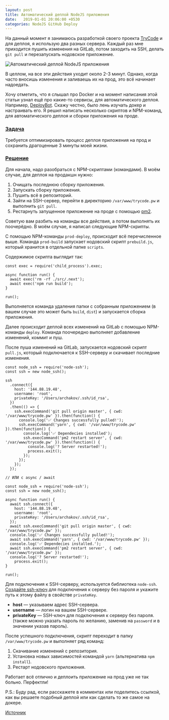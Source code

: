 ```yaml
---
layout: post
title: Автоматический деплой NodeJS приложения
date:   2019-01-01 20:06:00 +0530
categories: NodeJS GitHub Deploy
---
```


На данный момент я занимаюсь разработкой своего проекта [TryCode][4] и для деплоя, я использую два разных сервера. Каждый раз мне приходится пушить изменения на GitLab, потом заходить на SSH, делать `git pull` и перезапускать нодовское приложение.

![Автоматический деплой NodeJS приложения][3]

В целлом, на все эти действия уходит около 2-3 минут. Однако, когда часто вносишь изменения и заливаешь их на прод, это всё начинает надоедать.

Хочу отметить, что я слышал про Docker и на момент написания этой статьи узнал ещё про какие-то сервисы, для автоматического деплоя. Например, [DeployBot][5]. Скажу честно, было лень изучать докер и настраивать его. Я решил написать несколько скриптов и NPM-команд, для автоматического деплоя и сборки приложения на проде.

### [Задача][6]

Требуется оптимизировать процесс деплоя приложения на прод и сохранить драгоценные 3 минуты моей жизни.


### [Решение][7]

Для начала, надо разобраться с NPM-скриптами (командами). В моём случае, для деплоя на продакшн нужно:

1. Очищать последнюю сборку приложения.
2. Запускать сборку приложения.
3. Пушить всё в репозиторий.
4. Зайти на SSH-сервер, перейти в директорию `/var/www/trycode.pw` и выполнить `git pull`.
5. Рестарнуть запущенное приложение на проде с помощью [pm2][7].

Советую вам разбить на команды все действия, а потом выполнять их поочерёдно. В моём случае, я написал следующие NPM-скрипты.

С помощью NPM-команды `prod-deploy`, происходит всё перечисленное выше. Команда `prod-build` запускает нодовский скрипт `prebuild.js`, который хранится в отдельной папке `scripts`.

Содержимое скрипта выглядит так:

    const exec = require('child_process').exec;

    async function run() {
      await exec('rm -rf ./src/.next');
      await exec('npm run build');
    }

    run();

Выполняется команда удаления папки с собранным приложением (в вашем случае это может быть `build`, `dist`) и запускается сборка приложения.

Далее происходит деплой всех изменений на GitLab с помощью NPM-команды `deploy`. Команда поочередно выполняет добавление изменений, коммит и пуш.

После пуша изменений на GitLab, запускается нодовский скрипт `pull.js`, который подключается к SSH-серверу и скачивает последние изменения.


    const node_ssh = require('node-ssh');
    const ssh = new node_ssh();

    ssh
      .connect({
        host: '144.88.19.48',
        username: 'root',
        privateKey: '/Users/archakov/.ssh/id_rsa',
      })
      .then(() => {
        ssh.execCommand('git pull origin master', { cwd: '/var/www/trycode.pw' }).then(function() {
          console.log('✅ Changes successfully pulled!');
          ssh.execCommand('yarn', { cwd: '/var/www/trycode.pw' }).then(function() {
            console.log('✅ Dependecies installed');
            ssh.execCommand('pm2 restart server', { cwd: '/var/www/trycode.pw' }).then(function() {
              console.log('? Server restarted!');
              process.exit();
            });
          });
        });
      });

    // ИЛИ с async / await

    const node_ssh = require('node-ssh');
    const ssh = new node_ssh();

    async function run() {
      await ssh.connect({
        host: '144.88.19.48',
        username: 'root',
        privateKey: '/Users/archakov/.ssh/id_rsa',
      });
      await ssh.execCommand('git pull origin master', { cwd: '/var/www/trycode.pw' });
      console.log('✅ Changes successfully pulled!');
      await ssh.execCommand('yarn', { cwd: '/var/www/trycode.pw' });
      console.log('✅ Dependecies installed.');
      await ssh.execCommand('pm2 restart server', { cwd: '/var/www/trycode.pw' });
      console.log('? Server restarted!');
        process.exit();
    }

    run();


Для подключения к SSH-серверу, используется библиотека `node-ssh`. [Создайте ssh-ключ][8] для подключения к серверу без пароля и укажите путь к этому файлу в свойстве `privateKey`.

* **host** — указываем адрес SSH-сервера.
* **username** — логин на вашем SSH-сервере.
* **privateKey** — SSH-ключ для подключения к серверу без пароля. (также можно указать пароль по желанию, заменив на `password` и в значении указав пароль).

После успешного подключения, скрипт переходит в папку `/var/www/trycode.pw` и выполняет ряд команд:

1. Скачивание изменений с репозитория.
2. Установка новых зависимостей командой `yarn` (альтернатива `npm install`).
3. Рестарт нодовского приложения.

Работает всё отлично и деплоить приложение на прод уже не так больно. Перфектли!

P.S.: Буду рад, если расскажете в комментах или поделитесь ссылкой, как вы решаете подобный деплой или как сделать то же самое на докере.



[Источник](https://archakov.im/post/avtomaticheskij-deploj-nodejs-prilozheniya.html "Автоматический деплой NodeJS приложения")

[1]: https://archakov.im/
[2]: https://archakov.im/category/advice
[3]: https://archakov.im/storage/posts/January2019/avtomaticheskij-deploj-nodejs-prilozheniya.png "Автоматический деплой NodeJS приложения"
[4]: https://archakov.im/post/trycode-collaborative-online-editor.html
[5]: https://archakov.im/deploybot.com
[6]: https://archakov.im/post/avtomaticheskij-deploj-nodejs-prilozheniya.html
[7]: https://pm2.io/runtime
[8]: https://www.google.com/search?q=создать+ssh+ключ
